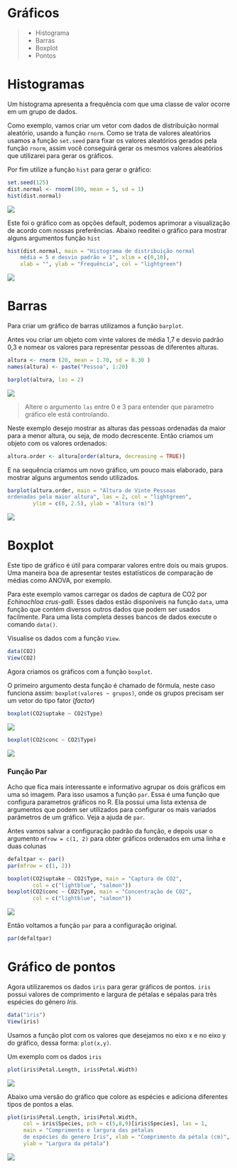 Gráficos
================

> -   Histograma
> -   Barras
> -   Boxplot
> -   Pontos

Histogramas
===========

Um histograma apresenta a frequência com que uma classe de valor ocorre em um grupo de dados.

Como exemplo, vamos criar um vetor com dados de distribuição normal aleatório, usando a função `rnorm`. Como se trata de valores aleatórios usamos a função `set.seed` para fixar os valores aleatórios gerados pela função `rnorm`, assim você conseguirá gerar os mesmos valores aleatórios que utilizarei para gerar os gráficos.

Por fim utilize a função `hist` para gerar o gráfico:

``` r
set.seed(125)
dist.normal <- rnorm(100, mean = 5, sd = 1)
hist(dist.normal)
```

![](GráficosMarkdown_files/figure-markdown_github/unnamed-chunk-1-1.png)

Este foi o gráfico com as opções default, podemos aprimorar a visualização de acordo com nossas preferências. Abaixo reeditei o gráfico para mostrar alguns argumentos função `hist`

``` r
hist(dist.normal, main = "Histograma de distribuição normal
    média = 5 e desvio padrão = 1", xlim = c(0,10),
    xlab = "", ylab = "Frequência", col = "lightgreen")
```

![](GráficosMarkdown_files/figure-markdown_github/unnamed-chunk-2-1.png)

Barras
======

Para criar um gráfico de barras utilizamos a função `barplot`.

Antes vou criar um objeto com vinte valores de média 1,7 e desvio padrão 0,3 e nomear os valores para representar pessoas de diferentes alturas.

``` r
altura <- rnorm (20, mean = 1.70, sd = 0.30 )
names(altura) <- paste("Pessoa", 1:20)

barplot(altura, las = 2)
```

![](GráficosMarkdown_files/figure-markdown_github/unnamed-chunk-3-1.png)

> Altere o argumento `las` entre 0 e 3 para entender que parametro gráfico ele está controlando.

Neste exemplo desejo mostrar as alturas das pessoas ordenadas da maior para a menor altura, ou seja, de modo decrescente. Então criamos um objeto com os valores ordenados:

``` r
altura.order <- altura[order(altura, decreasing = TRUE)]
```

E na sequência criamos um novo gráfico, um pouco mais elaborado, para mostrar alguns argumentos sendo utilizados.

``` r
barplot(altura.order, main = "Altura de Vinte Pessoas 
ordenadas pela maior altura", las = 2, col = "lightgreen", 
        ylim = c(0, 2.5), ylab = "Altura (m)")
```

![](GráficosMarkdown_files/figure-markdown_github/unnamed-chunk-5-1.png)

Boxplot
=======

Este tipo de gráfico é útil para comparar valores entre dois ou mais grupos. Uma maneira boa de apresentar testes estatísticos de comparação de médias como ANOVA, por exemplo.

Para este exemplo vamos carregar os dados de captura de CO2 por *Echinochloa crus-galli*. Esses dados estão disponíveis na função `data`, uma função que contém diversos outros dados que podem ser usados facilmente. Para uma lista completa desses bancos de dados execute o comando `data()`.

Visualise os dados com a função `View`.

``` r
data(CO2)
View(CO2)
```

Agora criamos os gráficos com a função `boxplot`.

O primeiro argumento desta função é chamado de fórmula, neste caso funciona assim: `boxplot(valores ~ grupos)`, onde os grupos precisam ser um vetor do tipo fator (*factor*)

``` r
boxplot(CO2$uptake ~ CO2$Type)
```

![](GráficosMarkdown_files/figure-markdown_github/unnamed-chunk-7-1.png)

``` r
boxplot(CO2$conc ~ CO2$Type)
```

![](GráficosMarkdown_files/figure-markdown_github/unnamed-chunk-7-2.png)

### Função Par

Acho que fica mais interessante e informativo agrupar os dois gráficos em uma só imagem. Para isso usamos a função `par`. Essa é uma função que configura parametros gráficos no R. Ela possui uma lista extensa de argumentos que podem ser utilizados para configurar os mais variados parâmetros de um gráfico. Veja a ajuda de `par`.

Antes vamos salvar a configuração padrão da função, e depois usar o argumento `mfrow = c(1, 2)` para obter gráficos ordenados em uma linha e duas colunas

``` r
defaltpar <- par()
par(mfrow = c(1, 2))

boxplot(CO2$uptake ~ CO2$Type, main = "Captura de CO2", 
        col = c("lightblue", "salmon"))
boxplot(CO2$conc ~ CO2$Type, main = "Concentração de CO2",
        col = c("lightblue", "salmon"))
```

![](GráficosMarkdown_files/figure-markdown_github/unnamed-chunk-8-1.png)

Então voltamos a função `par` para a configuração original.

``` r
par(defaltpar)
```

Gráfico de pontos
=================

Agora utilizaremos os dados `iris` para gerar gráficos de pontos. `iris` possui valores de comprimento e largura de pétalas e sépalas para três espécies do gênero *Iris*.

``` r
data("iris")
View(iris)
```

Usamos a função plot com os valores que desejamos no eixo x e no eixo y do gráfico, dessa forma: `plot(x,y)`.

Um exemplo com os dados `iris`

``` r
plot(iris$Petal.Length, iris$Petal.Width)
```

![](GráficosMarkdown_files/figure-markdown_github/unnamed-chunk-11-1.png)

Abaixo uma versão do gráfico que colore as espécies e adiciona diferentes tipos de pontos a elas.

``` r
plot(iris$Petal.Length, iris$Petal.Width, 
     col = iris$Species, pch = c(5,8,9)[iris$Species], las = 1,
     main = "Comprimento e largura das pétalas 
     de espécies do genero Iris", xlab = "Comprimento da pétala (cm)", 
     ylab = "Largura da pétala")
```

![](GráficosMarkdown_files/figure-markdown_github/unnamed-chunk-12-1.png)
